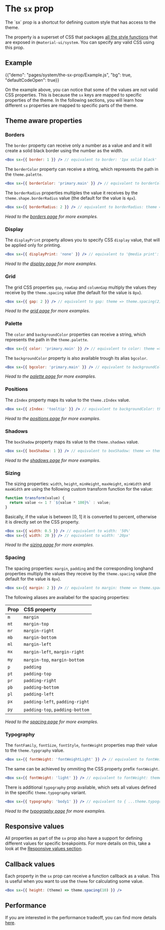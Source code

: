 # The `sx` prop

<p class="description">The `sx` prop is a shortcut for defining custom style that has access to the theme.</p>

The property is a superset of CSS that packages [all the style functions](/system/basics/#all-inclusive) that are exposed in `@material-ui/system`.
You can specify any valid CSS using this prop.

## Example

{{"demo": "pages/system/the-sx-prop/Example.js", "bg": true, "defaultCodeOpen": true}}

On the example above, you can notice that some of the values are not valid CSS properties.
This is because the `sx` keys are mapped to specific properties of the theme.
In the following sections, you will learn how different `sx` properties are mapped to specific parts of the theme.

## Theme aware properties

### Borders

The `border` property can receive only a number as a value and and it will create a solid black border using the number as the width.

```jsx
<Box sx={{ border: 1 }} /> // equivalent to border: '1px solid black'
```

The `borderColor` property can receive a string, which represents the path in the `theme.palette`.

```jsx
<Box sx={{ borderColor: 'primary.main' }} /> // equivalent to borderColor: theme => theme.palette.primary.main
```

The `borderRadius` properties multiples the value it receives by the `theme.shape.borderRadius` value (the default for the value is `4px`).

```jsx
<Box sx={{ borderRadius: 2 }} /> // equivalent to borderRadius: theme => 2 * theme.shape.borderRadius
```

_Head to the [borders page](/system/borders) for more examples._

### Display

The `displayPrint` property allows you to specify CSS `display` value, that will be applied only for printing.

```jsx
<Box sx={{ displayPrint: 'none' }} /> // equivalent to '@media print': { display: 'none' }
```

_Head to the [display page](/system/display) for more examples._

### Grid

The grid CSS properties `gap`, `rowGap` and `columnGap` multiply the values they receive by the `theme.spacing` value (the default for the value is `8px`).

```jsx
<Box sx={{ gap: 2 }} /> // equivalent to gap: theme => theme.spacing(2)
```

_Head to the [grid page](/system/grid) for more examples._

### Palette

The `color` and `backgroundColor` properties can receive a string, which represents the path in the `theme.palette`.

```jsx
<Box sx={{ color: 'primary.main' }} /> // equivalent to color: theme => theme.palette.primary.main
```

The `backgroundColor` property is also available trough its alias `bgcolor`.

```jsx
<Box sx={{ bgcolor: 'primary.main' }} /> // equivalent to backgroundColor: theme => theme.palette.primary.main
```

_Head to the [palette page](/system/palette) for more examples._

### Positions

The `zIndex` property maps its value to the `theme.zIndex` value.

```jsx
<Box sx={{ zIndex: 'tooltip' }} /> // equivalent to backgroundColor: theme => theme.zIndex.tooltip
```

_Head to the [positions page](/system/positions) for more examples._

### Shadows

The `boxShadow` property maps its value to the `theme.shadows` value.

```jsx
<Box sx={{ boxShadow: 1 }} /> // equivalent to boxShadow: theme => theme.shadows[1]
```

_Head to the [shadows page](/system/shadows) for more examples._

### Sizing

The sizing properties: `width`, `height`, `minHeight`, `maxHeight`, `minWidth` and `maxWidth` are using the following custom transform function for the value:

```js
function transform(value) {
  return value <= 1 ? `${value * 100}%` : value;
}
```

Basically, if the value is between [0, 1] it is converted to percent, otherwise it is directly set on the CSS property.

```jsx
<Box sx={{ width: 0.5 }} /> // equivalent to width: '50%'
<Box sx={{ width: 20 }} /> // equivalent to width: '20px'
```

_Head to the [sizing page](/system/sizing) for more examples._

### Spacing

The spacing properties: `margin`, `padding` and the corresponding longhand properties multiply the values they receive by the `theme.spacing` value (the default for the value is `8px`).

```jsx
<Box sx={{ margin: 2 }} /> // equivalent to margin: theme => theme.spacing(2)
```

The following aliases are availabel for the spacing properties:

| Prop | CSS property                    |
| :--- | :------------------------------ |
| `m`  | `margin`                        |
| `mt` | `margin-top`                    |
| `mr` | `margin-right`                  |
| `mb` | `margin-bottom`                 |
| `ml` | `margin-left`                   |
| `mx` | `margin-left`, `margin-right`   |
| `my` | `margin-top`, `margin-bottom`   |
| `p`  | `padding`                       |
| `pt` | `padding-top`                   |
| `pr` | `padding-right`                 |
| `pb` | `padding-bottom`                |
| `pl` | `padding-left`                  |
| `px` | `padding-left`, `padding-right` |
| `py` | `padding-top`, `padding-bottom` |

_Head to the [spacing page](/system/spacing) for more examples._

### Typography

The `fontFamily`, `fontSize`, `fontStyle`, `fontWeight` properties map their value to the `theme.typgraphy` value.

```jsx
<Box sx={{ fontWeight: 'fontWeightLight' }} /> // equivalent to fontWeight: theme.typography.fontWeightLight
```

The same can be achieved by ommiting the CSS property prefix `fontWeight`.

```jsx
<Box sx={{ fontWeight: 'light' }} /> // equivalent to fontWeight: theme.typography.fontWeightLight
```

There is additional `typography` prop available, which sets all values defined in the specific `theme.typography` variant.

```jsx
<Box sx={{ typography: 'body1' }} /> // equivalent to { ...theme.typography.body1 }
```

_Head to the [typography page](/system/typography) for more examples._

## Responsive values

All properties as part of the `sx` prop also have a support for defining different values for specific breakpoints. For more details on this, take a look at the [Responsive values section](/system/basics/#responsive-values).

## Callback values

Each property in the `sx` prop can receive a function callback as a value. This is useful when you want to use the `theme` for calculating some value.

```jsx
<Box sx={{ height: (theme) => theme.spacing(10) }} />
```

## Performance

If you are interested in the performance tradeoff, you can find more details [here](/system/basics/#performance-tradeoff).
